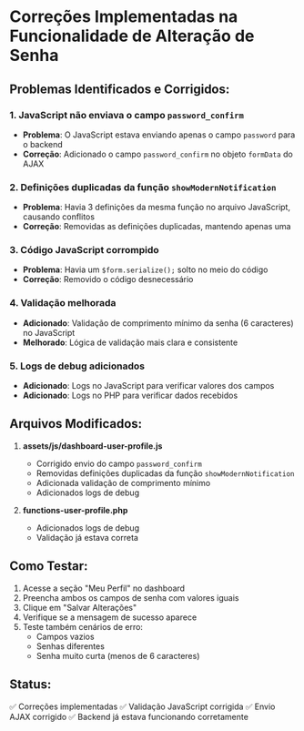 # Correções Implementadas na Funcionalidade de Alteração de Senha

## Problemas Identificados e Corrigidos:

### 1. **JavaScript não enviava o campo `password_confirm`**
- **Problema**: O JavaScript estava enviando apenas o campo `password` para o backend
- **Correção**: Adicionado o campo `password_confirm` no objeto `formData` do AJAX

### 2. **Definições duplicadas da função `showModernNotification`**
- **Problema**: Havia 3 definições da mesma função no arquivo JavaScript, causando conflitos
- **Correção**: Removidas as definições duplicadas, mantendo apenas uma

### 3. **Código JavaScript corrompido**
- **Problema**: Havia um `$form.serialize();` solto no meio do código
- **Correção**: Removido o código desnecessário

### 4. **Validação melhorada**
- **Adicionado**: Validação de comprimento mínimo da senha (6 caracteres) no JavaScript
- **Melhorado**: Lógica de validação mais clara e consistente

### 5. **Logs de debug adicionados**
- **Adicionado**: Logs no JavaScript para verificar valores dos campos
- **Adicionado**: Logs no PHP para verificar dados recebidos

## Arquivos Modificados:

1. **assets/js/dashboard-user-profile.js**
   - Corrigido envio do campo `password_confirm`
   - Removidas definições duplicadas da função `showModernNotification`
   - Adicionada validação de comprimento mínimo
   - Adicionados logs de debug

2. **functions-user-profile.php**
   - Adicionados logs de debug
   - Validação já estava correta

## Como Testar:

1. Acesse a seção "Meu Perfil" no dashboard
2. Preencha ambos os campos de senha com valores iguais
3. Clique em "Salvar Alterações"
4. Verifique se a mensagem de sucesso aparece
5. Teste também cenários de erro:
   - Campos vazios
   - Senhas diferentes
   - Senha muito curta (menos de 6 caracteres)

## Status:
✅ Correções implementadas
✅ Validação JavaScript corrigida
✅ Envio AJAX corrigido
✅ Backend já estava funcionando corretamente